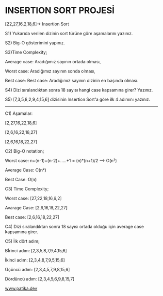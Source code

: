 # INSERTION SORT PROJESİ

[22,27,16,2,18,6]-> Insertion Sort

S1) Yukarıda verilen dizinin sort türüne göre aşamalarını yazınız. 

S2) Big-O gösterimini yapınız.

S3)Time Complexity;

Average case: Aradığımız sayının ortada olması,

Worst case: Aradığımız sayının sonda olması, 

Best case: Best case: Aradığımız sayının dizinin en başında olması.

S4) Dizi sıralandıktan sonra 18 sayısı hangi case kapsamına girer? Yazınız.

S5) [7,3,5,8,2,9,4,15,6] dizisinin Insertion Sort'a göre ilk 4 adımını yazınız.

----------------------------------------------------------------------------------------------------------------------------------------------------------------------

C1) 
Aşamalar: 

[2,27,16,22,18,6]
    
[2,6,16,22,18,27] 
    
[2,6,16,18,22,27]
    
C2) Big-O notation;

Worst case: n+(n-1)+(n-2)+.....+1 = (n)*(n+1)/2 --> O(n²)

Average Case: O(n²)

Best Case: O(n)

C3) Time Complexity;

Worst case: [27,22,18,16,6,2]
     
Avarage Case: [2,6,16,18,22,27]
    
Best case:  [2,6,16,18,22,27]
    
    
C4) Dizi sıralandıktan sonra 18 sayısı ortada olduğu için average case kapsamına girer.

C5) İlk dört adım;

Bİrinci adım: [2,3,5,8,7,9,4,15,6]

İkinci adım: [2,3,4,8,7,9,5,15,6]
    
Üçüncü adım: [2,3,4,5,7,9,8,15,6]
    
Dördüncü adım: [2,3,4,5,6,9,8,15,7] 

www.patika.dev
